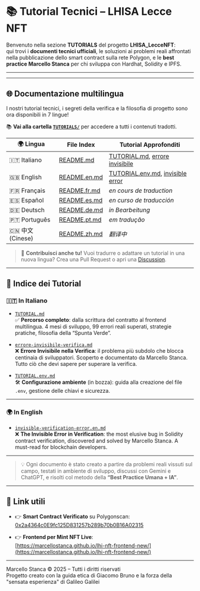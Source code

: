 # 📚 Tutorial Tecnici – LHISA Lecce NFT

Benvenuto nella sezione **TUTORIALS** del progetto **LHISA_LecceNFT**:  
qui trovi i **documenti tecnici ufficiali**, le soluzioni ai problemi reali affrontati nella pubblicazione dello smart contract sulla rete Polygon, e le **best practice Marcello Stanca** per chi sviluppa con Hardhat, Solidity e IPFS.

---
---

## 🌐 Documentazione multilingua

I nostri tutorial tecnici, i segreti della verifica e la filosofia di progetto sono ora disponibili in 7 lingue!

📚 **Vai alla cartella [`TUTORIALS/`](./TUTORIALS)** per accedere a tutti i contenuti tradotti.

| 🌍 Lingua       | File Index             | Tutorial Approfonditi                     |
|----------------|------------------------|-------------------------------------------|
| 🇮🇹 Italiano     | [README.md](./TUTORIALS/README.md)         | [TUTORIAL.md](./TUTORIALS/TUTORIAL.md), [errore invisibile](./TUTORIALS/errore-invisibile-verifica.md) |
| 🇬🇧 English      | [README.en.md](./TUTORIALS/README.en.md)   | [TUTORIAL.env.md](./TUTORIALS/TUTORIAL.env.md), [invisible error](./TUTORIALS/invisible-verification-error.en.md) |
| 🇫🇷 Français     | [README.fr.md](./TUTORIALS/README.fr.md)   | _en cours de traduction_ |
| 🇪🇸 Español      | [README.es.md](./TUTORIALS/README.es.md)   | _en curso de traducción_ |
| 🇩🇪 Deutsch      | [README.de.md](./TUTORIALS/README.de.md)   | _in Bearbeitung_ |
| 🇵🇹 Português    | [README.pt.md](./TUTORIALS/README.pt.md)   | _em tradução_ |
| 🇨🇳 中文 (Cinese) | [README.zh.md](./TUTORIALS/README.zh.md)   | _翻译中_ |

> 📌 **Contribuisci anche tu!** Vuoi tradurre o adattare un tutorial in una nuova lingua? Crea una Pull Request o apri una [Discussion](https://github.com/MarcelloStanca/LHI-NFT-CORRETTO/discussions).

---


## 📘 Indice dei Tutorial

### 🇮🇹 In Italiano

- [`TUTORIAL.md`](./TUTORIAL.md)  
  ✅ **Percorso completo**: dalla scrittura del contratto al frontend multilingua. 4 mesi di sviluppo, 99 errori reali superati, strategie pratiche, filosofia della “Spunta Verde”.

- [`errore-invisibile-verifica.md`](./errore-invisibile-verifica.md)  
  ❌ **Errore Invisibile nella Verifica**: il problema più subdolo che blocca centinaia di sviluppatori. Scoperto e documentato da Marcello Stanca. Tutto ciò che devi sapere per superare la verifica.

- [`TUTORIAL.env.md`](./TUTORIAL.env.md)  
  🛠️ **Configurazione ambiente** (in bozza): guida alla creazione del file `.env`, gestione delle chiavi e sicurezza.

---

### 🌍 In English

- [`invisible-verification-error.en.md`](./invisible-verification-error.en.md)  
  ❌ **The Invisible Error in Verification**: the most elusive bug in Solidity contract verification, discovered and solved by Marcello Stanca. A must-read for blockchain developers.

---

> 💡 Ogni documento è stato creato a partire da problemi reali vissuti sul campo, testati in ambiente di sviluppo, discussi con Gemini e ChatGPT, e risolti col metodo della **“Best Practice Umana + IA”**.

---

## 🔗 Link utili

- 👉 **Smart Contract Verificato** su Polygonscan:  
  [0x2a4364c0E9fc125D831257b289b70b0B16A02315](https://polygonscan.com/address/0x2a4364c0E9fc125D831257b289b70b0B16A02315)

- 👉 **Frontend per Mint NFT Live**:  
  [https://marcellostanca.github.io/lhi-nft-frontend-new/](https://marcellostanca.github.io/lhi-nft-frontend-new/)

---

Marcello Stanca © 2025 – Tutti i diritti riservati  
Progetto creato con la guida etica di Giacomo Bruno e la forza della "sensata esperienza" di Galileo Galilei
